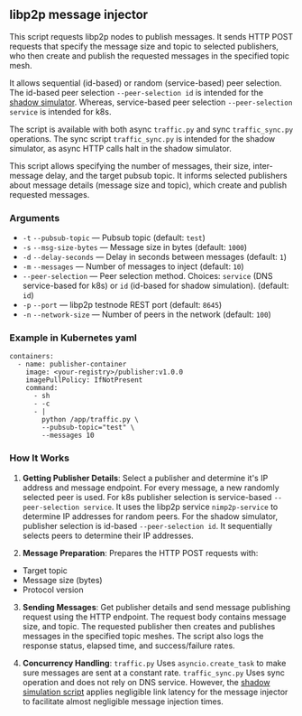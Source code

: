 ## libp2p message injector

This script requests libp2p nodes to publish messages. It sends HTTP POST requests that specify the message size and topic to selected publishers, who then create and publish the requested messages in the specified topic mesh.

It allows sequential (id-based) or random (service-based) peer selection. The id-based peer selection `--peer-selection id` is intended for the [shadow simulator](https://github.com/shadow/shadow). Whereas, service-based peer selection `--peer-selection service` is intended for k8s.

The script is available with both async `traffic.py` and sync `traffic_sync.py` operations. The sync script `traffic_sync.py` is intended for the shadow simulator, as async HTTP calls halt in the shadow simulator.

This script allows specifying the number of messages, their size, inter-message delay, and the target pubsub topic. It informs selected publishers about message details (message size and topic), which create and publish requested messages.


### Arguments
- `-t` `--pubsub-topic` — Pubsub topic (default: `test`)
- `-s` `--msg-size-bytes` — Message size in bytes (default: `1000`)
- `-d` `--delay-seconds` — Delay in seconds between messages (default: `1`)
- `-m` `--messages` — Number of messages to inject (default: `10`)
- `--peer-selection` — Peer selection method. Choices: `service` (DNS service-based for k8s) or `id` (id-based for shadow simulation). (default: `id`)
- `-p` `--port` — libp2p testnode REST port (default: `8645`)
- `-n` `--network-size` — Number of peers in the network (default: `100`)


### Example in Kubernetes yaml
```
containers:
  - name: publisher-container
    image: <your-registry>/publisher:v1.0.0
    imagePullPolicy: IfNotPresent
    command:
      - sh
      - -c
      - |
        python /app/traffic.py \
        --pubsub-topic="test" \
        --messages 10
```

### How It Works
1. **Getting Publisher Details**:
Select a publisher and determine it's IP address and message endpoint. For every message, a new randomly selected peer is used. For k8s publisher selection is service-based `--peer-selection service`. It uses the libp2p service `nimp2p-service` to determine IP addresses for random peers. 
For the shadow simulator, publisher selection is id-based `--peer-selection id`. It sequentially selects peers to determine their IP addresses.

2. **Message Preparation**:
Prepares the HTTP POST requests with:
- Target topic
- Message size (bytes)
- Protocol version

3. **Sending Messages**:
Get publisher details and send message publishing request using the HTTP endpoint. The request body contains message size, and topic. The requested publisher then creates and publishes messages in the specified topic meshes.
The script also logs the response status, elapsed time, and success/failure rates.

4. **Concurrency Handling**:
`traffic.py` Uses `asyncio.create_task` to make sure messages are sent at a constant rate.
`traffic_sync.py` Uses sync operation and does not rely on DNS service. However, the [shadow simulation script](https://github.com/vacp2p/dst-libp2p-test-node/tree/master/shadow) applies negligible link latency for the message injector to facilitate almost negligible message injection times.